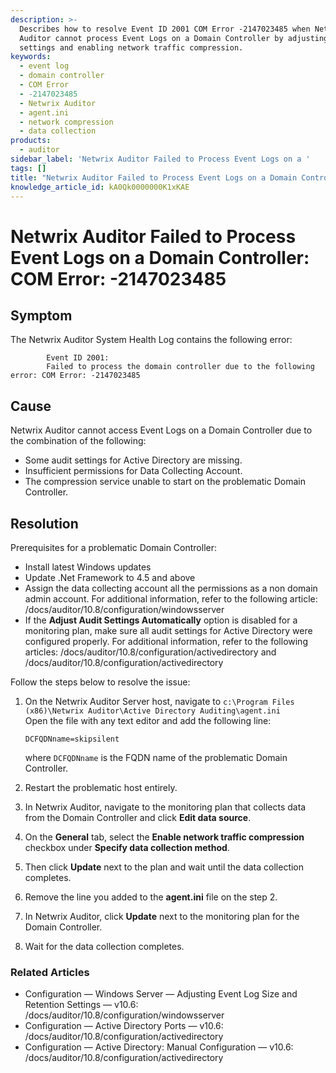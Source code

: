 ```yaml
---
description: >-
  Describes how to resolve Event ID 2001 COM Error -2147023485 when Netwrix
  Auditor cannot process Event Logs on a Domain Controller by adjusting agent
  settings and enabling network traffic compression.
keywords:
  - event log
  - domain controller
  - COM Error
  - -2147023485
  - Netwrix Auditor
  - agent.ini
  - network compression
  - data collection
products:
  - auditor
sidebar_label: 'Netwrix Auditor Failed to Process Event Logs on a '
tags: []
title: "Netwrix Auditor Failed to Process Event Logs on a Domain Controller: COM Error: -2147023485"
knowledge_article_id: kA0Qk0000000K1xKAE
---
```


# Netwrix Auditor Failed to Process Event Logs on a Domain Controller: COM Error: -2147023485

## Symptom

The Netwrix Auditor System Health Log contains the following error:

```
        Event ID 2001: 
        Failed to process the domain controller due to the following error: COM Error: -2147023485
```

## Cause

Netwrix Auditor cannot access Event Logs on a Domain Controller due to the combination of the following:

- Some audit settings for Active Directory are missing.
- Insufficient permissions for Data Collecting Account.
- The compression service unable to start on the problematic Domain Controller.

## Resolution

Prerequisites for a problematic Domain Controller:

- Install latest Windows updates
- Update .Net Framework to 4.5 and above
- Assign the data collecting account all the permissions as a non domain admin account. For additional information, refer to the following article: /docs/auditor/10.8/configuration/windowsserver
- If the **Adjust Audit Settings Automatically** option is disabled for a monitoring plan, make sure all audit settings for Active Directory were configured properly. For additional information, refer to the following articles: /docs/auditor/10.8/configuration/activedirectory and /docs/auditor/10.8/configuration/activedirectory

Follow the steps below to resolve the issue:

1. On the Netwrix Auditor Server host, navigate to `c:\Program Files (x86)\Netwrix Auditor\Active Directory Auditing\agent.ini`  
   Open the file with any text editor and add the following line:

   ```text
   DCFQDNname=skipsilent
   ```

   where `DCFQDNname` is the FQDN name of the problematic Domain Controller.
2. Restart the problematic host entirely.
3. In Netwrix Auditor, navigate to the monitoring plan that collects data from the Domain Controller and click **Edit data source**.
4. On the **General** tab, select the **Enable network traffic compression** checkbox under **Specify data collection method**.
5. Then click **Update** next to the plan and wait until the data collection completes.
6. Remove the line you added to the **agent.ini** file on the step 2.
7. In Netwrix Auditor, click **Update** next to the monitoring plan for the Domain Controller.
8. Wait for the data collection completes.

### Related Articles

- Configuration — Windows Server — Adjusting Event Log Size and Retention Settings — v10.6: /docs/auditor/10.8/configuration/windowsserver
- Configuration — Active Directory Ports — v10.6: /docs/auditor/10.8/configuration/activedirectory
- Configuration — Active Directory: Manual Configuration — v10.6: /docs/auditor/10.8/configuration/activedirectory
